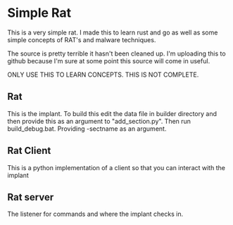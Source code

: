 # Simple Rat

This is a very simple rat. I made this to learn rust and go as well as some simple concepts of RAT's and malware techniques.

The source is pretty terrible it hasn't been cleaned up. I'm uploading this to github because I'm sure at some point this source will come in useful.

ONLY USE THIS TO LEARN CONCEPTS. THIS IS NOT COMPLETE.

## Rat
This is the implant. To build this edit the data file in builder directory and then provide this as an argument to "add_section.py". Then run build_debug.bat. Providing -sectname as an argument.

## Rat Client
This is a python implementation of a client so that you can interact with the implant

## Rat server
The listener for commands and where the implant checks in.
